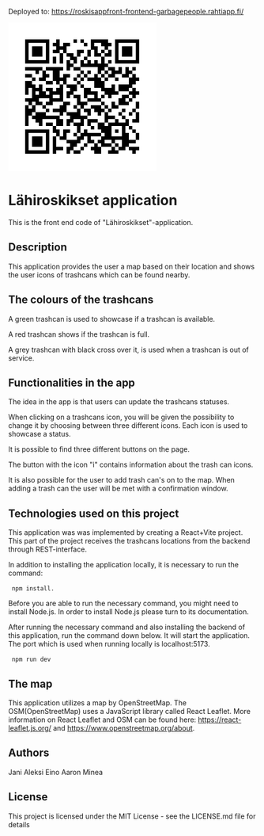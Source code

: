 Deployed to: https://roskisappfront-frontend-garbagepeople.rahtiapp.fi/

![QRcode to CSC Rahti deployment](https://github.com/Garbage-people/roskisAppFront/blob/main/public/images/frontend_qrkoodi_rahti.png)

# Lähiroskikset application
This is the front end code of "Lähiroskikset"-application.

## Description
This application provides the user a map based on their location and shows the user icons of trashcans which can be found nearby. 

## The colours of the trashcans

A green trashcan is used to showcase if a trashcan is available.

A red trashcan shows if the trashcan is full.

A grey trashcan with black cross over it, is used when a trashcan is out of service.

## Functionalities in the app

The idea in the app is that users can update the trashcans statuses. 

When clicking on a trashcans icon, you will be given the possibility to change it by choosing between three different icons. Each icon is used to showcase a status. 

It is possible to find three different buttons on the page.

The button with the icon "i" contains information about the trash can icons.

It is also possible for the user to add trash can's on to the map. When adding a trash can the user will be met with a confirmation window.

## Technologies used on this project
This application was was implemented by creating a React+Vite project. This part of the project receives the trashcans locations from the backend through REST-interface.

In addition to installing the application locally, it is necessary to run the command:
```
 npm install. 
```

Before you are able to run the necessary command, you might need to install Node.js. In order to install Node.js please turn to its documentation.

After running the necessary command and also installing the backend of this application, run the command down below. It will start the application. The port which is used when running locally is localhost:5173.

```
 npm run dev 
```

## The map
This application utilizes a map by OpenStreetMap. The OSM(OpenStreetMap) uses a JavaScript library called React Leaflet. More information on React Leaflet and OSM can be found here: https://react-leaflet.js.org/ and https://www.openstreetmap.org/about.

## Authors
Jani
Aleksi
Eino
Aaron
Minea

## License
This project is licensed under the MIT License - see the LICENSE.md file for details
